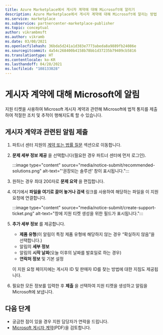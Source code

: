 ```yaml
---
title: Azure Marketplace에서 게시자 계약에 대해 Microsoft에 알리기
description: Azure Marketplace에서 게시자 계약에 대해 Microsoft에 알리는 방법
ms.service: marketplace
ms.subservice: partnercenter-marketplace-publisher
ms.topic: conceptual
author: vikrambmsft
ms.author: vikramb
ms.date: 03/08/2021
ms.openlocfilehash: 36bda5d241a1d383e7773abeda8a9889fb24086e
ms.sourcegitcommit: 4a54c268400b4158b78bb1d37235b79409cb5816
ms.translationtype: HT
ms.contentlocale: ko-KR
ms.lasthandoff: 04/28/2021
ms.locfileid: "108133028"
---
```

# <a name="notifying-microsoft-regarding-the-publisher-agreement"></a>게시자 계약에 대해 Microsoft에 알림

지원 티켓을 사용하여 Microsoft 게시자 계약과 관련해 Microsoft에 법적 통지를 제출하여 적절한 조치 및 추적이 행해지도록 할 수 있습니다.

## <a name="submit-notice-regarding-the-publisher-agreement"></a>게시자 계약과 관련된 알림 제출

1. 파트너 센터 지원의 [계약 또는 법률 질문](https://partner.microsoft.com/support/?stage=2&topicid=05a1a389-1256-d441-89c9-a140217de6b9) 섹션으로 이동합니다.

1. **문제 세부 정보 제공** 을 선택합니다(필요한 경우 파트너 센터에 먼저 로그인).

    :::image type="content" source="media/notice-submit/recommended-solutions.png" alt-text="‘권장되는 솔루션’ 창이 표시됩니다.":::

1. 원하는 경우 최대 200자로 **문제 요약** 을 편집합니다.
1. 여기에서 **파일을 여기로 끌어 놓거나 검색** 링크를 사용하여 해당하는 파일을 이 지원 요청에 연결합니다.

    :::image type="content" source="media/notice-submit/create-support-ticket.png" alt-text="창에 지원 티켓 생성을 위한 필드가 표시됩니다.":::

1. **추가 세부 정보** 를 제공합니다.

    - **제품 유형**(이 알림이 특정 제품 유형에 해당하지 않는 경우 “확실하지 않음”을 선택합니다.)
    - 알림의 **세부 정보**
    - 알림의 **시작 날짜**(오늘 이후의 날짜를 발효일로 하는 경우)
    - **연락처 정보** 및 기본 설정

    이 지원 요청 페이지에는 게시자 ID 및 판매자 ID를 찾는 방법에 대한 지침도 제공됩니다.

1. 필요한 모든 정보를 입력한 후 **제출** 을 선택하여 지원 티켓을 생성하고 알림을 Microsoft에 보냅니다.

## <a name="next-steps"></a>다음 단계

- 궁금한 점이 있을 경우 지원 담당자가 연락을 드립니다.
- [Microsoft 게시자 계약](/legal/marketplace/msft-publisher-agreement)(PDF)을 검토합니다.